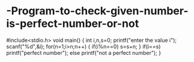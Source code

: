 # -Program-to-check-given-number-is-perfect-number-or-not
#include<stdio.h>
void main()
{
int i,n,s=0;
printf("enter the value i");
scanf("%d",&i);
for(n=1;i>n;n++)
{
if(i%n==0)
s=s+n;
}
if(i==s)
printf("perfect number");
else
printf("not a perfect number");
}
